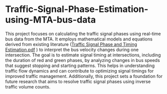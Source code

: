 # Traffic-Signal-Phase-Estimation-using-MTA-bus-data
This project focuses on calculating the traffic signal phases using real-time bus data from the MTA.
It employs mathematical models and equations derived from existing literature ([Traffic Signal Phase and Timing Estimation.pdf](https://github.com/NotLthirsty/Traffic-Signal-Phase-Estimation-using-MTA-bus-data/files/15226513/Traffic.Signal.Phase.and.Timing.Estimation.pdf)
) to interpret the bus velocity changes during one intersection. The goal is to estimate signal timing at intersections, including the duration of red and green phases, by analyzing changes in bus speeds that suggest stopping and starting patterns. This helps in understanding traffic flow dynamics and can contribute to optimizing signal timings for improved traffic management. Additionally, this project sets a foundation for future research that aims to resolve traffic signal phases using inverse traffic volume counts.
